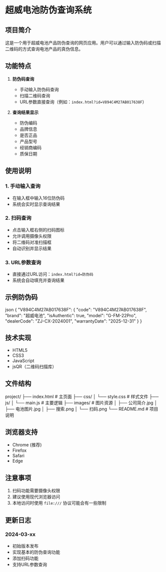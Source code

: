 # 超威电池防伪查询系统

## 项目简介
这是一个用于超威电池产品防伪查询的网页应用。用户可以通过输入防伪码或扫描二维码的方式查询电池产品的真伪信息。

## 功能特点
1. **防伪码查询**
   - 手动输入防伪码查询
   - 扫描二维码查询
   - URL参数直接查询（例如：`index.html?id=V894C4M27AB017638F`）

2. **查询结果显示**
   - 防伪编码
   - 品牌信息
   - 是否正品
   - 产品型号
   - 经销商编码
   - 质保日期

## 使用说明

### 1. 手动输入查询
- 在输入框中输入16位防伪码
- 系统会实时显示查询结果

### 2. 扫码查询
- 点击输入框右侧的扫码图标
- 允许调用摄像头权限
- 将二维码对准扫描框
- 自动识别并显示结果

### 3. URL参数查询
- 直接通过URL访问：`index.html?id=防伪码`
- 系统会自动填充并查询结果

## 示例防伪码
json
{
"V894C4M27AB017638F": {
"code": "V894C4M27AB017638F",
"brand": "超威电池",
"isAuthentic": true,
"model": "G-FM-22Pro",
"dealerCode": "ZJ-CX-2024001",
"warrantyDate": "2025-12-31"
}
}

## 技术实现
- HTML5
- CSS3
- JavaScript
- jsQR（二维码扫描库）

## 文件结构
project/
├── index.html # 主页面
├── css/
│ └── style.css # 样式文件
├── js/
│ └── main.js # 主要逻辑
├── images/ # 图片资源
│ ├── 公司简介.jpg
│ ├── 电池图片.jpg
│ ├── 搜索.png
│ └── 扫码.png
└── README.md # 项目说明

## 浏览器支持
- Chrome (推荐)
- Firefox
- Safari
- Edge

## 注意事项
1. 扫码功能需要摄像头权限
2. 建议使用现代浏览器访问
3. 本地访问时使用 `file:///` 协议可能会有一些限制

## 更新日志
### 2024-03-xx
- 初始版本发布
- 实现基本的防伪查询功能
- 添加扫码功能
- 支持URL参数查询